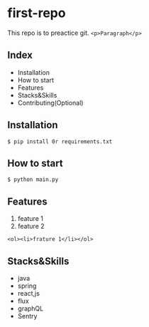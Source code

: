 # first-repo

This repo is to preactice git.
`<p>Paragraph</p>`

## Index

- Installation
- How to start
- Features
- Stacks&Skills
- Contributing(Optional)

## Installation

```shell
$ pip install 0r requirements.txt
```

## How to start

```shell
$ python main.py
```

## Features

1. feature 1
2. feature 2

`<ol><li>frature 1</li></ol>`

## Stacks&Skills

- java
- spring
- react,js
- flux
- graphQL
- Sentry


